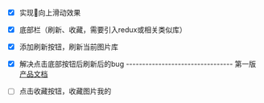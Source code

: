 
 - [x] 实现向上滑动效果
 - [x] 底部栏（刷新、收藏，需要引入redux或相关类似库）
 - [x] 添加刷新按钮，刷新当前图片库
 - [x] 解决点击底部按钮后刷新后的bug
 --------------------------------- 第一版
 [产品文档](http://naotu.baidu.com/file/cf759e1ce40ff7827cd1299f8ef0d985)
 - [ ] 点击收藏按钮，收藏图片我的


